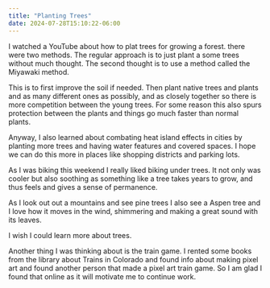 ```yaml
---
title: "Planting Trees"
date: 2024-07-28T15:10:22-06:00
---
```


I watched a YouTube about how to plat trees for growing a forest. there were two methods. The regular approach is to just plant a some trees without much thought. The second thought is to use a method called the Miyawaki method.

This is to first improve the soil if needed. Then plant native trees and plants and as many different ones as possibly, and as closely together so there is more competition between the young trees. For some reason this also spurs protection between the plants and things go much faster than normal plants. 

Anyway, I also learned about combating heat island effects in cities by planting more trees and having water features and covered spaces. I hope we can do this more in places like shopping districts and parking lots. 

As I was biking this weekend I really liked biking under trees. It not only was cooler but also soothing as something like a tree takes years to grow, and thus feels and gives a sense of permanence. 

As I look out out a  mountains and see pine trees I also see a Aspen tree and I love how it moves in the wind, shimmering and making a great sound with its leaves. 

I wish I could learn more about trees. 

Another thing I was thinking about is the train game. I rented some books from the library about Trains in Colorado and found info about making pixel art and found another person that made a pixel art train game. So I am glad I found that online as  it will motivate me to continue work. 
